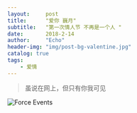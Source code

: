 ```yaml
---
layout:     post
title:      "爱你 巍月"
subtitle:   "第一次情人节 不再是一个人 "
date:       2018-2-14
author:     "Echo"
header-img: "img/post-bg-valentine.jpg"
catalog: true
tags:
    - 爱情
---
```


>虽说在网上，但只有你我可见

![Force Events](/img/post-bg-valentine.jpg)
